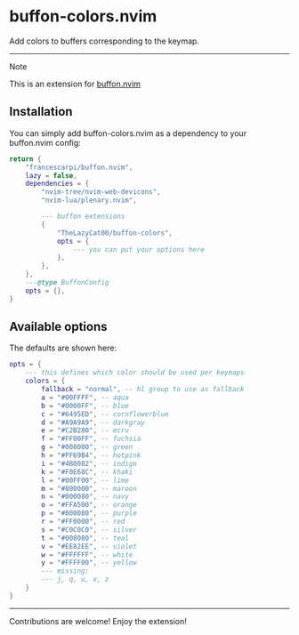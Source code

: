 # buffon-colors.nvim

Add colors to buffers corresponding to the keymap.

---

> [!NOTE]
> This is an extension for [buffon.nvim](https://github.com/francescarpi/buffon.nvim)

## Installation

You can simply add buffon-colors.nvim as a dependency to your buffon.nvim config:

```lua
return {
    "francescarpi/buffon.nvim",
    lazy = false,
    dependencies = {
        "nvim-tree/nvim-web-devicons",
        "nvim-lua/plenary.nvim",

        --- buffon extensions
        {
            "TheLazyCat00/buffon-colors",
            opts = {
                --- you can put your options here
            },
        },
    },
    ---@type BuffonConfig
    opts = {},
}
```

## Available options

The defaults are shown here:

```lua
opts = {
    --- this defines which color should be used per keymaps
    colors = {
        fallback = "normal", -- hl group to use as fallback
        a = "#00FFFF", -- aqua
        b = "#0000FF", -- blue
        c = "#6495ED", -- cornflowerblue
        d = "#A9A9A9", -- darkgray
        e = "#C2B280", -- ecru
        f = "#FF00FF", -- fuchsia
        g = "#008000", -- green
        h = "#FF69B4", -- hotpink
        i = "#4B0082", -- indigo
        k = "#F0E68C", -- khaki
        l = "#00FF00", -- lime
        m = "#800000", -- maroon
        n = "#000080", -- navy
        o = "#FFA500", -- orange
        p = "#800080", -- purple
        r = "#FF0000", -- red
        s = "#C0C0C0", -- silver
        t = "#008080", -- teal
        v = "#EE82EE", -- violet
        w = "#FFFFFF", -- white
        y = "#FFFF00", -- yellow
        --- missing:
        --- j, q, u, x, z
    }
}
```

---

Contributions are welcome! Enjoy the extension!

